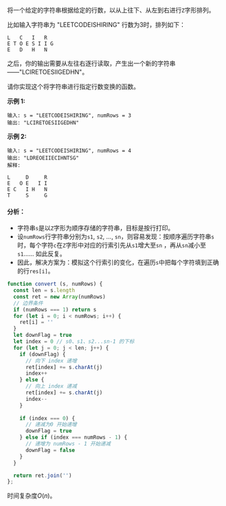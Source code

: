 将一个给定的字符串根据给定的行数，以从上往下、从左到右进行`Z`字形排列。

比如输入字符串为 "LEETCODEISHIRING" 行数为3时，排列如下：

```
L   C   I   R
E T O E S I I G
E   D   H   N
```

之后，你的输出需要从左往右逐行读取，产生出一个新的字符串——"LCIRETOESIIGEDHN"。

请你实现这个将字符串进行指定行数变换的函数。

**示例 1:**
```
输入: s = "LEETCODEISHIRING", numRows = 3
输出: "LCIRETOESIIGEDHN"
```

**示例 2:**
```
输入: s = "LEETCODEISHIRING", numRows = 4
输出: "LDREOEIIECIHNTSG"
解释:

L     D     R
E   O E   I I
E C   I H   N
T     S     G
```

#### 分析：
- 字符串`s`是以`Z`字形为顺序存储的字符串，目标是按行打印。
- 设`numRows`行字符串分别为`s1`, `s2`, ..., `sn`，则容易发现：按顺序遍历字符串`s`时，每个字符`c`在`Z`字形中对应的行索引先从`s1`增大至`sn` ，再从`sn`减小至 `s1`…… 如此反复。
- 因此，解决方案为：模拟这个行索引的变化，在遍历`s`中把每个字符填到正确的行`res[i]`。

```js
function convert (s, numRows) {
  const len = s.length
  const ret = new Array(numRows)
  // 边界条件
  if (numRows === 1) return s
  for (let i = 0; i < numRows; i++) {
    ret[i] = ''
  }
  let downFlag = true
  let index = 0 // s0、s1、s2...sn-1 的下标
  for (let j = 0; j < len; j++) {
    if (downFlag) {
      // 向下 index 递增
      ret[index] += s.charAt(j)
      index++
    } else {
      // 向上 index 递减
      ret[index] += s.charAt(j)
      index--
    }
    
    if (index === 0) {
      // 递减为0 开始递增
      downFlag = true
    } else if (index === numRows - 1) {
      // 递增为 numRows - 1 开始递减
      downFlag = false
    }
  }

  return ret.join('')
};
```

时间复杂度$O(n)$。
